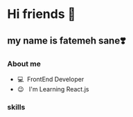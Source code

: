 # Hi friends 👋

<h2>my name is fatemeh sane❣️</h2>
<h3>About me </h3>

 - 💻&nbsp; FrontEnd Developer
 - 😉 &nbsp; I'm Learning React.js

<h3>skills</h3>
<a src="https://raw.githubusercontent.com/fatemeh-sane/fatemeh-sane/ac80e41956f2117d5cc0e6a54ea14bb6fd79a83d/html-5-logo-svgrepo-com.svg"></a>





